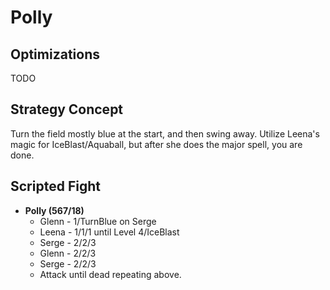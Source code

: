 # Polly

## Optimizations

TODO

## Strategy Concept

Turn the field mostly blue at the start, and then swing away. Utilize Leena's
magic for IceBlast/Aquaball, but after she does the major spell, you are done.

## Scripted Fight

  * **Polly (567/18)**
    * Glenn - 1/TurnBlue on Serge
    * Leena - 1/1/1 until Level 4/IceBlast
    * Serge - 2/2/3
    * Glenn - 2/2/3
    * Serge - 2/2/3
    * Attack until dead repeating above.